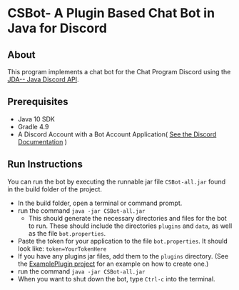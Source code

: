 


# CSBot- A Plugin Based Chat Bot in Java for Discord

## About
This program implements a chat bot for the Chat Program Discord using the [JDA-- Java Discord API](https://github.com/DV8FromTheWorld/JDA).


## Prerequisites

* Java 10 SDK
* Gradle 4.9 
* A Discord Account with a Bot Account Application( [See the Discord Documentation](https://discordapp.com/developers/docs/intro) )


## Run Instructions

You can run the bot by executing the runnable jar file `CSBot-all.jar` found in the build folder of the project.

* In the build folder, open a terminal or command prompt.
* run the command `java -jar CSBot-all.jar`
  * This should generate the necessary directories and files for the bot to run. These should include the  directories `plugins` and `data`, as well as the file `bot.properties`.
* Paste the token for your application to the file `bot.properties`. It should look like: `token=YourTokenHere`
* If you have any plugins jar files, add them to the `plugins` directory. (See the [ExamplePlugin project](https://github.com/AndrewDolge/ExamplePlugin) for an example on how to create one.)
* run the command `java -jar CSBot-all.jar`
* When you want to shut down the bot, type `Ctrl-c` into the terminal.
  

 

